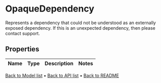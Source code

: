 

# OpaqueDependency

Represents a dependency that could not be understood as an externally exposed dependency.  If this is an unexpected dependency, then please contact support.

## Properties

| Name | Type | Description | Notes |
|------------ | ------------- | ------------- | -------------|



[Back to Model list](../README.md#documentation-for-models) &#8226; [Back to API list](../README.md#documentation-for-api-endpoints) &#8226; [Back to README](../README.md)


